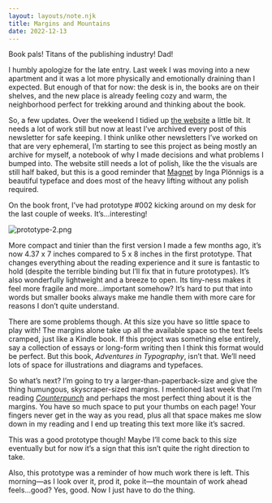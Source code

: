 ```yaml
---
layout: layouts/note.njk
title: Margins and Mountains
date: 2022-12-13
---
```


Book pals! Titans of the publishing industry! Dad!

I humbly apologize for the late entry. Last week I was moving into a new apartment and it was a lot more physically and emotionally draining than I expected. But enough of that for now: the desk is in, the books are on their shelves, and the new place is already feeling cozy and warm, the neighborhood perfect for trekking around and thinking about the book.

So, a few updates. Over the weekend I tidied up [the website](https://hownottomakeabook.com/) a little bit. It needs a lot of work still but now at least I’ve archived every post of this newsletter for safe keeping. I think unlike other newsletters I’ve worked on that are very ephemeral, I’m starting to see this project as being mostly an archive for myself, a notebook of why I made decisions and what problems I bumped into. The website still needs a lot of polish, like the the visuals are still half baked, but this is a good reminder that [Magnet](https://frerejones.com/families/magnet) by Inga Plönnigs is a beautiful typeface and does most of the heavy lifting without any polish required.

On the book front, I’ve had prototype #002 kicking around on my desk for the last couple of weeks. It’s...interesting!

![prototype-2.png](https://buttondown.s3.us-west-2.amazonaws.com/images/bba18298-2a29-4030-96d3-8d1f7b99026c.png)

More compact and tinier than the first version I made a few months ago, it’s now 4.37 x 7 inches compared to 5 x 8 inches in the first prototype. That changes everything about the reading experience and it sure is fantastic to hold (despite the terrible binding but I’ll fix that in future prototypes). It’s also wonderfully lightweight and a breeze to open. Its tiny-ness makes it feel more fragile and more...important somehow? It’s hard to put that into words but smaller books always make me handle them with more care for reasons I don’t quite understand.

There are some problems though. At this size you have so little space to play with! The margins alone take up all the available space so the text feels cramped, just like a Kindle book. If this project was something else entirely, say a collection of essays or long-form writing then I think this format would be perfect. But this book, _Adventures in Typography_, isn’t that. We’ll need lots of space for illustrations and diagrams and typefaces.

So what’s next? I’m going to try a larger-than-paperback-size and give the thing humungous, skyscraper-sized margins. I mentioned last week that I’m reading [_Counterpunch_](https://hownottomakeabook.com/notes/the-difference-that-makes-all-the-difference/) and perhaps the most perfect thing about it is the margins. You have so much space to put your thumbs on each page! Your fingers never get in the way as you read, plus all that space makes me slow down in my reading and I end up treating this text more like it’s sacred.

This was a good prototype though! Maybe I’ll come back to this size eventually but for now it’s a sign that this isn’t quite the right direction to take.

Also, this prototype was a reminder of how much work there is left. This morning—as I look over it, prod it, poke it—the mountain of work ahead feels...good? Yes, good. Now I just have to do the thing.
